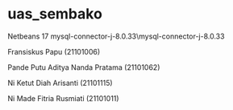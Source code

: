 # uas_sembako
Netbeans 17
mysql-connector-j-8.0.33\mysql-connector-j-8.0.33

Fransiskus Papu (21101006)

Pande Putu Aditya Nanda Pratama (21101062)

Ni Ketut Diah Arisanti (21101115)

Ni Made Fitria Rusmiati (21101011)
